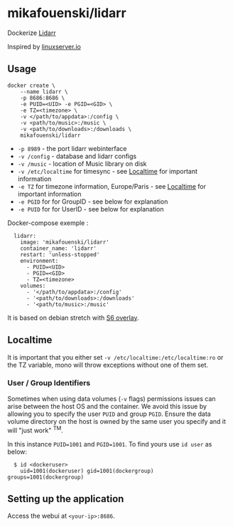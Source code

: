 # mikafouenski/lidarr
Dockerize [Lidarr](https://github.com/lidarr/Lidarr)

Inspired by [linuxserver.io](https://www.linuxserver.io)

## Usage

```
docker create \
    --name lidarr \
    -p 8686:8686 \
    -e PUID=<UID> -e PGID=<GID> \
    -e TZ=<timezone> \ 
    -v </path/to/appdata>:/config \
    -v <path/to/music>:/music \
    -v <path/to/downloads>:/downloads \
    mikafouenski/lidarr
```

* `-p 8989` - the port lidarr webinterface
* `-v /config` - database and lidarr configs
* `-v /music` - location of Music library on disk
* `-v /etc/localtime` for timesync - see [Localtime](#localtime) for important information
* `-e TZ` for timezone information, Europe/Paris - see [Localtime](#localtime) for important information
* `-e PGID` for for GroupID - see below for explanation
* `-e PUID` for for UserID - see below for explanation

Docker-compose exemple :
```
  lidarr:
    image: 'mikafouenski/lidarr'
    container_name: 'lidarr'
    restart: 'unless-stopped'
    environment:
      - PUID=<UID>
      - PGID=<GID>
      - TZ=<timezone>
    volumes:
      - '</path/to/appdata>:/config'
      - '<path/to/downloads>:/downloads'
      - '<path/to/music>:/music'
```

It is based on debian stretch with [S6 overlay](http://skarnet.org/software/s6/index.html).

## Localtime

It is important that you either set `-v /etc/localtime:/etc/localtime:ro` or the TZ variable, mono will throw exceptions without one of them set.

### User / Group Identifiers

Sometimes when using data volumes (`-v` flags) permissions issues can arise between the host OS and the container. We avoid this issue by allowing you to specify the user `PUID` and group `PGID`. Ensure the data volume directory on the host is owned by the same user you specify and it will "just work" <sup>TM</sup>.

In this instance `PUID=1001` and `PGID=1001`. To find yours use `id user` as below:

```
  $ id <dockeruser>
    uid=1001(dockeruser) gid=1001(dockergroup) groups=1001(dockergroup)
```

## Setting up the application
Access the webui at `<your-ip>:8686`.

